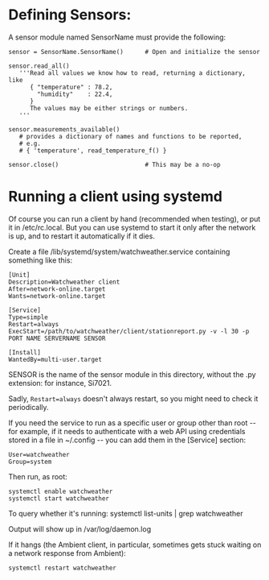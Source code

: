 # Defining Sensors:

A sensor module named SensorName must provide the following:

```
sensor = SensorName.SensorName()      # Open and initialize the sensor

sensor.read_all()
   '''Read all values we know how to read, returning a dictionary, like
      { "temperature" : 78.2,
        "humidity"    : 22.4,
      }
      The values may be either strings or numbers.
   '''

sensor.measurements_available()
   # provides a dictionary of names and functions to be reported,
   # e.g.
   # { 'temperature', read_temperature_f() }

sensor.close()                        # This may be a no-op

```

# Running a client using systemd

Of course you can run a client by hand (recommended when testing),
or put it in /etc/rc.local. But you can use systemd to start it only
after the network is up, and to restart it automatically if it dies.

Create a file /lib/systemd/system/watchweather.service
containing something like this:

```
[Unit]
Description=Watchweather client
After=network-online.target
Wants=network-online.target

[Service]
Type=simple
Restart=always
ExecStart=/path/to/watchweather/client/stationreport.py -v -l 30 -p PORT NAME SERVERNAME SENSOR

[Install]
WantedBy=multi-user.target
```

SENSOR is the name of the sensor module in this directory, without
the .py extension: for instance, Si7021.

Sadly, ```Restart=always``` doesn't always restart, so you might need
to check it periodically.

If you need the service to run as a specific user or group other than
root -- for example, if it needs to authenticate with a web API using
credentials stored in a file in ~/.config -- you can add them in the
[Service] section:

```
User=watchweather
Group=system
```

Then run, as root:

```
systemctl enable watchweather
systemctl start watchweather
```

To query whether it's running:
systemctl list-units | grep watchweather

Output will show up in /var/log/daemon.log

If it hangs (the Ambient client, in particular, sometimes gets stuck
waiting on a network response from Ambient):

```
systemctl restart watchweather
```
